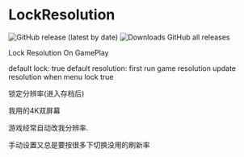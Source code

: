 # LockResolution

![GitHub release (latest by date)](https://img.shields.io/github/v/release/wdghzym/HollowKnight.LockResolution)
![Downloads GitHub all releases](https://img.shields.io/github/downloads/wdghzym/HollowKnight.LockResolution/total)

Lock Resolution On GamePlay

default lock: true
default resolution:  first run game resolution
update resolution when menu lock true


锁定分辨率(进入存档后)

我用的4K双屏幕

游戏经常自动改我分辨率.

手动设置又总是要按很多下切换没用的刷新率
